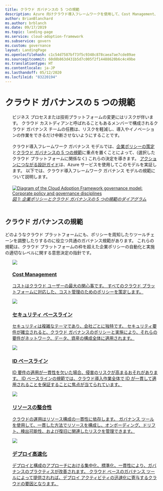 ```yaml
---
title: クラウド ガバナンスの 5 つの規範
description: Azure 向けクラウド導入フレームワークを使用して、Cost Management、デプロイ高速化、ID ベースライン、リソースの整合性、およびセキュリティ ベースラインについて学習します。
author: BrianBlanchard
ms.author: brblanch
ms.date: 09/17/2019
ms.topic: landing-page
ms.service: cloud-adoption-framework
ms.subservice: govern
ms.custom: governance
layout: LandingPage
ms.openlocfilehash: c1c54d7587bf73f5c9348c878caea7ae7cde89ae
ms.sourcegitcommit: 60d8b863d431b5d7c005f2f14488620b6c4c49be
ms.translationtype: HT
ms.contentlocale: ja-JP
ms.lasthandoff: 05/12/2020
ms.locfileid: "83220194"
---
```

# <a name="the-five-disciplines-of-cloud-governance"></a>クラウド ガバナンスの 5 つの規範

<!-- docsTest:disable TODO -->
<!-- markdownlint-disable MD033 -->

<ul class="panelContent cardsI">
    <li style="display: flex; flex-direction: column;">
        <div class="cardSize">
            <div class="cardPadding" style="padding-bottom:10px;">
                <div class="card" style="padding-bottom:10px;">
                    <div class="cardText" style="padding-left:0px;">
ビジネス プロセスまたは技術プラットフォームの変更にはリスクが伴います。 クラウド カストディアンと呼ばれることもあるメンバーで構成されるクラウド ガバナンス チームの任務は、リスクを軽減し、導入やイノベーションの作業をできるだけ中断させないようにすることです。
    <br>
    <br>
クラウド導入フレームワーク ガバナンス モデルでは、<a href="./corporate-policy.md">企業ポリシーの策定</a>と<a href="#disciplines-of-cloud-governance">クラウド ガバナンスの 5 つの規範</a>に重点を置くことによって、(選択したクラウド プラットフォームに関係なく) これらの決定を導きます。 <a href="./guides/index.md">アクションにつながる設計ガイド</a>は、Azure サービスを使用してこのモデルを実証します。 以下では、クラウド導入フレームワーク ガバナンス モデルの規範について説明します。
                    </div>
                </div>
            </div>
        </div>
    </li>
    <li style="display: flex; flex-direction: column;">
        <a href="../_images/operational-transformation-govern-highres.png" style="display: flex; flex-direction: column; flex: 1 0 auto;">
            <div class="cardSize">
                <div class="cardPadding" style="padding-bottom:10px;">
                    <div class="card" style="padding-bottom:10px;">
                        <div class="cardText" style="padding-left:0px;">
    <img src="../_images/operational-transformation-govern-highres.png" alt="Diagram of the Cloud Adoption Framework governance model: Corporate policy and governance disciplines">
    <br>
    <i> 図 1: 企業ポリシーとクラウド ガバナンスの 5 つの規範のダイアグラム</i>
                        </div>
                    </div>
                </div>
            </div>
        </a>
    </li>
</ul>

<!-- markdownlint-enable MD033 -->

## <a name="disciplines-of-cloud-governance"></a>クラウド ガバナンスの規範

どのようなクラウド プラットフォームにも、ポリシーを周知したりツールチェーンを調整したりするのに役立つ共通のガバナンス規範があります。 これらの規範は、クラウド プラットフォームの枠を超えた企業ポリシーの自動化と実施の適切なレベルに関する意思決定の指針です。

<!-- markdownlint-disable MD033 -->

<ul class="panelContent cardsA">
<li style="display: flex; flex-direction: column;">
    <a href="./cost-management/index.md" style="display: flex; flex-direction: column; flex: 1 0 auto;">
        <div class="cardSize" style="flex: 1 0 auto; display: flex;">
            <div class="cardPadding" style="display: flex;">
                <div class="card">
                    <div class="cardImageOuter">
                        <div class="cardImage">
                            <img src="../_images/govern/cost-management.png" class="x-hidden-focus"/>
                        </div>
                    </div>
                    <div class="cardText">
                        <h3>Cost Management</h3>
                        <p>コストはクラウド ユーザーの最大の関心事です。 すべてのクラウド プラットフォームに対応した、コスト管理のためのポリシーを策定します。</p>
                    </div>
                </div>
            </div>
        </div>
    </a>
</li>
<li style="display: flex; flex-direction: column;">
    <a href="./security-baseline/index.md" style="display: flex; flex-direction: column; flex: 1 0 auto;">
        <div class="cardSize" style="flex: 1 0 auto; display: flex;">
            <div class="cardPadding" style="display: flex;">
                <div class="card">
                    <div class="cardImageOuter">
                        <div class="cardImage">
                            <img src="../_images/govern/security-baseline.png" class="x-hidden-focus"/>
                        </div>
                    </div>
                    <div class="cardText">
                        <h3>セキュリティ ベースライン</h3>
                        <p>セキュリティは複雑なテーマであり、会社ごとに独特です。 セキュリティ要件が確立されると、クラウド ガバナンスのポリシーと実施により、それらの要件がネットワーク、データ、資産の構成全体に適用されます。</p>
                    </div>
                </div>
            </div>
        </div>
    </a>
</li>
<li style="display: flex; flex-direction: column;">
    <a href="./identity-baseline/index.md" style="display: flex; flex-direction: column; flex: 1 0 auto;">
        <div class="cardSize" style="flex: 1 0 auto; display: flex;">
            <div class="cardPadding" style="display: flex;">
                <div class="card">
                    <div class="cardImageOuter">
                        <div class="cardImage">
                            <img src="../_images/govern/identity-baseline.png" class="x-hidden-focus"/>
                        </div>
                    </div>
                    <div class="cardText">
                        <h3>ID ベースライン</h3>
                        <p>ID 要件の適用が一貫性を欠いた場合、侵害のリスクが高まるおそれがあります。 ID ベースラインの規範では、クラウド導入作業全体で ID が一貫して適用されることを保証することに焦点が当てられています。</p>
                    </div>
                </div>
            </div>
        </div>
    </a>
</li>
<li style="display: flex; flex-direction: column;">
    <a href="./resource-consistency/index.md" style="display: flex; flex-direction: column; flex: 1 0 auto;">
        <div class="cardSize" style="flex: 1 0 auto; display: flex;">
            <div class="cardPadding" style="display: flex;">
                <div class="card">
                    <div class="cardImageOuter">
                        <div class="cardImage">
                            <img src="../_images/govern/resource-consistency.png" class="x-hidden-focus"/>
                        </div>
                    </div>
                    <div class="cardText">
                        <h3>リソースの整合性</h3>
                        <p>クラウドの運用はリソース構成の一貫性に依存します。 ガバナンス ツールを使用して、一貫した方法でリソースを構成し、オンボーディング、ドリフト、検出可能性、および復旧に関連したリスクを管理できます。</p>
                    </div>
                </div>
            </div>
        </div>
    </a>
</li>
<li style="display: flex; flex-direction: column;">
    <a href="./deployment-acceleration/index.md" style="display: flex; flex-direction: column; flex: 1 0 auto;">
        <div class="cardSize" style="flex: 1 0 auto; display: flex;">
            <div class="cardPadding" style="display: flex;">
                <div class="card">
                    <div class="cardImageOuter">
                        <div class="cardImage">
                            <img src="../_images/govern/deployment-acceleration.png" class="x-hidden-focus"/>
                        </div>
                    </div>
                    <div class="cardText">
                        <h3>デプロイ高速化</h3>
                        <p>デプロイと構成のアプローチにおける集中化、標準化、一貫性により、ガバナンスのプラクティスが改善されます。 クラウド ベースのガバナンス ツールによって提供されれば、デプロイ アクティビティの迅速化に寄与するクラウドの要因となります。</p>
                    </div>
                </div>
            </div>
        </div>
    </a>
</li>
</ul>

<!-- markdownlint-enable MD033 -->
